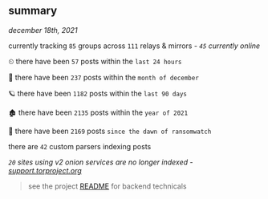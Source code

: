 
## summary
_december 18th, 2021_

currently tracking `85` groups across `111` relays & mirrors - _`45` currently online_

⏲ there have been `57` posts within the `last 24 hours`

🦈 there have been `237` posts within the `month of december`

🪐 there have been `1182` posts within the `last 90 days`

🏚 there have been `2135` posts within the `year of 2021`

🦕 there have been `2169` posts `since the dawn of ransomwatch`

there are `42` custom parsers indexing posts

_`20` sites using v2 onion services are no longer indexed - [support.torproject.org](https://support.torproject.org/onionservices/v2-deprecation/)_

> see the project [README](https://github.com/thetanz/ransomwatch#ransomwatch--) for backend technicals
